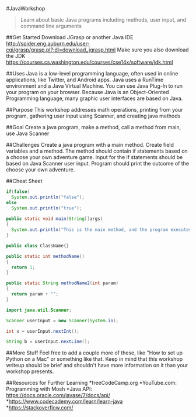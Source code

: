 #JavaWorkshop
>Learn about basic Java programs including methods, user input, and command line arguments

##Get Started
Download JGrasp or another Java IDE <http://spider.eng.auburn.edu/user-cgi/grasp/grasp.pl?;dl=download_jgrasp.html>   Make sure you also download the JDK <https://courses.cs.washington.edu/courses/cse14x/software/jdk.html>

##Uses
Java is a low-level programming language, often used in online applications, like Twitter, and Android apps. Java uses a RunTime environment and a Java Virtual Machine. You can use Java Plug-In to run your program on your browser. Because Java is an Object-Oriented Programming language, many graphic user interfaces are based on Java.

##Purpose
This workshop addresses math operations, printing from your program, gathering user input using Scanner, and creating java methods

##Goal
Create a java program, make a method, call a method from main, use Java Scanner

##Challenges
Create a java program with a main method.
Create field variables and a method.
The method should contain if statements based on a choose your own adventure game.
Input for the if statements should be based on Java Scanner user input.
Program should print the outcome of the choose your own adventure.


##Cheat Sheet
```java
if(false)
  System.out.println("false");
else
  System.out.println("true");
  
public static void main(String[]args)
{
  System.out.println("This is the main method, and the program executes the methods you call within it.");
}

public class ClassName{}

public static int methodName()
{
  return 1;
}

public static String methodName2(int param)
{
  return param + "";
}

import java.util.Scanner;

Scanner userInput = new Scanner(System.in);

int x = userInput.nextInt();

String b = userInput.nextLine();
```
##More Stuff
Feel free to add a couple more of these, like "How to set up Python on a Mac" or something like that. Keep in mind that this workshop writeup should be brief and shouldn't have more information on it than your workshop presents.

##Resources for Further Learning
*freeCodeCamp.org
*YouTube.com: Programming with Mosh
*Java API: <https://docs.oracle.com/javase/7/docs/api/>
*<https://www.codecademy.com/learn/learn-java>
*<https://stackoverflow.com/>
